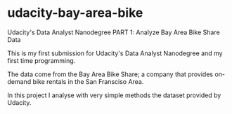 # udacity-bay-area-bike
Udacity's Data Analyst Nanodegree PART 1: Analyze Bay Area Bike Share Data

This is my first submission for Udacity's Data Analyst Nanodegree and my first time programming.

The data come from the Bay Area Bike Share; a company that provides on-demand bike rentals in the San Fransciso Area.

In this project I analyse with very simple methods the dataset provided by Udacity.

